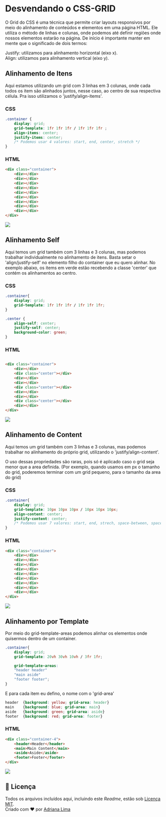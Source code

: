 <h1>Desvendando o CSS-GRID</h1>

O Grid do CSS é uma técnica que permite criar layouts responsivos por meio do alinhamento de conteúdos e elementos em uma página HTML. Ele utiliza o método de linhas e colunas, onde podemos até definir regiões onde nossos elementos estarão na página. De início é importante manter em mente que o significado de dois termos:

Justify: utilizamos para alinhamento horizontal (eixo x).<br>
Align: utilizamos para alinhamento vertical (eixo y).


<h2>Alinhamento de Itens</h2>
<p>Aqui estamos utilizando um grid com 3 linhas em 3 colunas, onde cada todos os item são alinhados juntos, nesse caso, ao centro de sua respectiva célula. Pra isso utilizamos o 'justify/align-items'.</p>

###  CSS     
```css
.container {
    display: grid;
    grid-template: 1fr 1fr 1fr / 1fr 1fr 1fr ;
    align-items: center;
    justify-items: center;
    /* Podemos usar 4 valores: start, end, center, stretch */
}
```

### HTML
```html
<div class="container">
    <div></div>
    <div></div>
    <div></div>
    <div></div>
    <div></div>
    <div></div>
    <div></div>
    <div></div>
    <div></div>
</div>
```


<img src="readme/01.png"/>

<h2>Alinhamento Self</h2>
<p>Aqui temos um grid também com 3 linhas e 3 colunas, mas podemos trabalhar individualmente no alinhamento de itens. Basta setar o 'align/justify-self' no elemento filho do container que eu quero alinhar. No exemplo abaixo, os items em verde estão recebendo a classe 'center' que contém os alinhamentos ao centro. </p>

###  CSS    
```css
.container{
    display: grid;
    grid-template: 1fr 1fr 1fr / 1fr 1fr 1fr;
}

.center {
    align-self: center;
    justify-self: center;
    background-color: green;
}

```

### HTML
```html

<div class="container">
    <div></div>
    <div class="center"></div>
    <div></div>
    <div></div>
    <div class="center"></div>
    <div></div>
    <div></div>
    <div class="center"></div>
    <div></div>
</div>
```
<img src="readme/02.png"/>

<h2>Alinhamento de Content</h2>
<p>Aqui temos um grid também com 3 linhas e 3 colunas, mas podemos trabalhar no alinhamento do próprio grid, utilizando o 'justify/align-content'.</p>

<p>O uso dessas propriedades são raras, pois só é aplicado caso o grid seja menor que a area definida. (Por exemplo, quando usamos em px o tamanho do grid, poderemos terminar com um grid pequeno, para o tamanho da area do grid)</p>

###  CSS   
```css
.container{
    display: grid;
    grid-template: 10px 10px 10px / 10px 10px 10px;
    align-content: center;
    justify-content: center;
    /* Podemos usar 7 valores: start, end, strech, space-between, space-around, space-evenly. */  
}
 ```
### HTML
```html
<div class="container">
    <div></div>
    <div></div>
    <div></div>
    <div></div>
    <div></div>
    <div></div>
    <div></div>
    <div></div>
    <div></div>
</div>
```

<img src="readme/03.png"/>


<section>
<h2>Alinhamento por Template</h2>
<p>Por meio do grid-template-areas podemos alinhar os elementos onde quisermos dentro de um container.</p>

```css
.container{
    display: grid;
    grid-template: 20vh 30vh 10vh / 3fr 1fr;

    grid-template-areas:
    "header header"
    "main aside"
    "footer footer";
}
```

<p>E para cada item eu defino, o nome com o 'grid-area'</p>

```css
header  {background: yellow; grid-area: header}
main    {background: blue; grid-area: main}
aside   {background: green; grid-area: aside}
footer  {background: red; grid-area: footer}
```

### HTML
```html
<div class="container-4">
    <header>Header</header>
    <main>Main Content</main>
    <aside>Aside</aside>
    <footer>Footer</footer>
</div>
```
<img src="readme/04.png"/>


## 📕 Licença

Todos os arquivos incluídos aqui, incluindo este _Readme_, estão sob [Licença MIT](./LICENSE).<br>
Criado com ❤ por [Adriana Lima](https://github.com/dxwebster)
